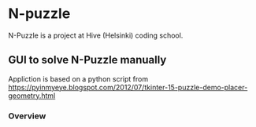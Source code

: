 # N-puzzle

N-Puzzle is a project at Hive (Helsinki) coding school.

## GUI to solve N-Puzzle manually

Appliction is based on a python script from https://pyinmyeye.blogspot.com/2012/07/tkinter-15-puzzle-demo-placer-geometry.html

### Overview


